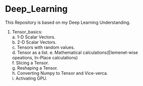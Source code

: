 # Deep_Learning
This Repository is based on my Deep Learning Understanding.  

1. Tensor_basics:  
   a. 1-D Scalar Vectors.  
   b. 2-D Scalar Vectors.  
   c. Tensors with random values.  
   d. Tensor as a list. 
   e. Mathematical calculations(Elemenet-wise opeations, In-Place calculations)  
   f. Slicing a Tensor.  
   g. Reshaping a Tensor.  
   h. Converting Numpy to Tensor and Vice-verca.  
   i. Activating GPU.  
  
